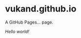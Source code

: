 # vukand.github.io
A GitHub Pages... page.

_Hello world!_










































